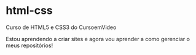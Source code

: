 # html-css
 Curso de HTML5 e CSS3 do CursoemVideo

 Estou aprendendo a criar sites e agora vou aprender a como gerenciar o meus repositórios!
